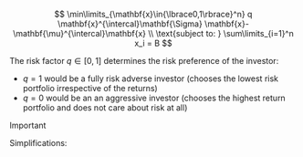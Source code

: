 $$
\min\limits_{\mathbf{x}\in{\lbrace0,1\rbrace}^n} q \mathbf{x}^{\intercal}\mathbf{\Sigma} \mathbf{x}-\mathbf{\mu}^{\intercal}\mathbf{x} \\
\text{subject to: } \sum\limits_{i=1}^n x_i = B
$$

The risk factor $q\in\left[0,1\right]$ determines the risk preference of the investor:

- $q=1$ would be a fully risk adverse investor (chooses the lowest risk portfolio irrespective of the returns)
- $q=0$ would be an an aggressive investor (chooses the highest return portfolio and does not care about risk at all)

> [!IMPORTANT]
> Simplifications:
